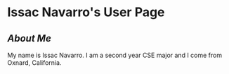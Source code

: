 # Issac Navarro's User Page

## *About Me*

My name is Issac Navarro. I am a second year CSE major and I come from Oxnard, California.

